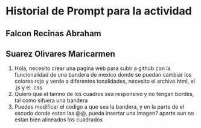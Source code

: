 # Historial de Prompt para la actividad

## Falcon Recinas Abraham
## Suarez Olivares Maricarmen 

1. Hola, necesito crear una pagina web para subir a github con la funcionalidad de una bandera de mexico donde se puedan cambiar los colores rojo y verde a diferentes tonalidades, necesito el archivo html, el .js y el .css
2. Quiero que el tamno de los cuadros sea responsivo y no tengan bordes, tal como sifuera una bandera
3. Puedes modificar el codigo a que sea la bandera, y en la parte de el escudo donde estan las @@, pueda insertar una imagen? aparte aun no estan bien alineados los cuadrados

